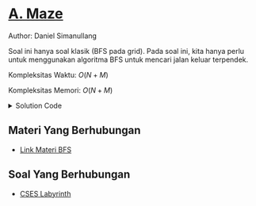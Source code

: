 # [A. Maze](https://tlx.toki.id/courses/competitive/chapters/09/problems/A)

Author: Daniel Simanullang 

<!-- Masukkan penjelasan disini -->
Soal ini hanya soal klasik (BFS pada grid). Pada soal ini, kita hanya perlu untuk menggunakan algoritma BFS untuk mencari jalan keluar terpendek.

Kompleksitas Waktu: $O(N+M)$

Kompleksitas Memori: $O(N+M)$

<details>
  <summary>Solution Code</summary>

```c++
#include <bits/stdc++.h>
#include <ext/pb_ds/assoc_container.hpp>
#include <ext/pb_ds/tree_policy.hpp>
using namespace __gnu_pbds;
using namespace std;

// defines
#define int long long
#define debug(x) cerr << "(" << #x << "=" << x << "," << __LINE__ << ")\n";
#define sz(x) ((int)x.size());
#define all(x) (x).begin(), (x).end();

// constants
const int dx[4]{1, 0, -1, 0}, dy[4]{0, 1, 0, -1};
const char dir[4]{'D', 'R', 'U', 'L'};
const int mod = 1e9 + 7;
const int maxn = 2e5 + 5;
const double eps = 1e-9;

// typedefs
typedef vector<vector<int> > vii;
typedef vector<int> vi;
typedef pair<int, int> pii;

// Template
template <class T>
using oset =
    tree<T, null_type, less<T>, rb_tree_tag, tree_order_statistics_node_update>;

// Mods
int mul(int a, int b, int MOD) { return ((a % MOD) * (b % MOD)) % MOD; }
int add(int a, int b, int MOD) { return (a + b) % MOD; }
int sub(int a, int b, int MOD) { return (MOD + a - b) % MOD; }

signed main() {
  ios_base::sync_with_stdio(false);
  cin.tie(NULL);
  int n, m;
  cin >> n >> m;
  vector<vector<int> > grid(n, vector<int>(m));
  for (int i = 0; i < n; i++) {
    for (int j = 0; j < m; j++) {
      cin >> grid[i][j];
    }
  }
  int a, b;
  cin >> a >> b;
  a--, b--;
  vector<vector<int> > dist(n, vector<int>(m, INT_MAX));
  queue<pair<int, int> > q;
  vector<vector<bool> > vis(n, vector<bool>(m, 0));
  q.push({a, b});
  dist[a][b] = 1;
  vis[a][b] = 1;
  while (not q.empty()) {
    auto t = q.front();
    q.pop();
    for (int i = 0; i < 4; i++) {
      if (t.first + dx[i] >= 0 and t.first + dx[i] < n and
          t.second + dy[i] >= 0 and t.second + dy[i] < m and
          not vis[t.first + dx[i]][t.second + dy[i]] and
          grid[t.first + dx[i]][t.second + dy[i]] != -1) {
        q.push({t.first + dx[i], t.second + dy[i]});
        dist[t.first + dx[i]][t.second + dy[i]] = dist[t.first][t.second] + 1;
        vis[t.first + dx[i]][t.second + dy[i]] = 1;
      }
    }
  }
  int ans = INT_MAX;
  for (int i = 0; i < n; i++) {
    ans = min({ans, dist[i][0], dist[i][m - 1]});
  }
  for (int i = 0; i < m; i++) {
    ans = min({ans, dist[0][i], dist[n - 1][i]});
  }
  cout << ans << '\n';

  return 0;
}
```
</details>

<!-- Tambahkan komentar apabila perlu

## Komentar
    
- Komentar I
- Komentar II

-->


## Materi Yang Berhubungan
    
- [Link Materi BFS](https://usaco.guide/silver/graph-traversal?lang=cpp)




## Soal Yang Berhubungan
    
- [CSES Labyrinth](https://cses.fi/problemset/task/1193/)
